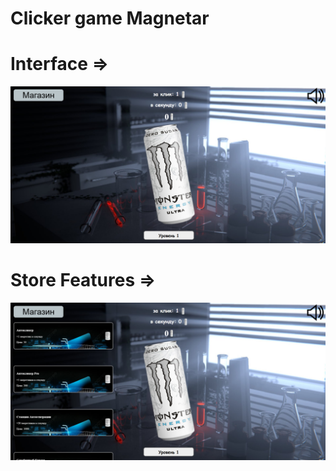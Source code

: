 # Clicker game Magnetar
# Interface =>
![My Image](assetsForReadME/screenshotMain.jpg)
# Store Features =>
![My Image](assetsForReadME/screenshot2.jpg)
